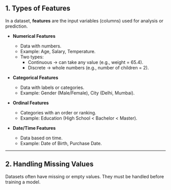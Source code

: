 ## 1. Types of Features  
In a dataset, **features** are the input variables (columns) used for analysis or prediction.  

- **Numerical Features**  
  - Data with numbers.  
  - Example: Age, Salary, Temperature.  
  - Two types:  
    - Continuous → can take any value (e.g., weight = 65.4).  
    - Discrete → whole numbers (e.g., number of children = 2).  

- **Categorical Features**  
  - Data with labels or categories.  
  - Example: Gender (Male/Female), City (Delhi, Mumbai).  

- **Ordinal Features**  
  - Categories with an order or ranking.  
  - Example: Education (High School < Bachelor < Master).  

- **Date/Time Features**  
  - Data based on time.  
  - Example: Date of Birth, Purchase Date.  

---

## 2. Handling Missing Values  
Datasets often have missing or empty values. They must be handled before training a model.  

